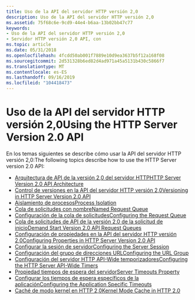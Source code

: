 ```yaml
---
title: Uso de la API del servidor HTTP versión 2,0
description: Uso de la API del servidor HTTP versión 2,0
ms.assetid: 75f68c6e-9cd9-44e4-b6aa-13b02bb47c77
keywords:
- Uso de la API del servidor HTTP versión 2,0
- Servidor HTTP versión 2,0 API, con
ms.topic: article
ms.date: 05/31/2018
ms.openlocfilehash: 4fcdd50ab001f7889e10d9ea3637b5f12a168f08
ms.sourcegitcommit: 2d531328b6ed82d4ad971a45a5131b430c5866f7
ms.translationtype: MT
ms.contentlocale: es-ES
ms.lasthandoff: 09/16/2019
ms.locfileid: "104418473"
---
```

# <a name="using-the-http-server-version-20-api"></a><span data-ttu-id="71b0d-105">Uso de la API del servidor HTTP versión 2,0</span><span class="sxs-lookup"><span data-stu-id="71b0d-105">Using the HTTP Server Version 2.0 API</span></span>

<span data-ttu-id="71b0d-106">En los temas siguientes se describe cómo usar la API del servidor HTTP versión 2,0:</span><span class="sxs-lookup"><span data-stu-id="71b0d-106">The following topics describe how to use the HTTP Server version 2.0 API:</span></span>

-   [<span data-ttu-id="71b0d-107">Arquitectura de API de la versión 2,0 del servidor HTTP</span><span class="sxs-lookup"><span data-stu-id="71b0d-107">HTTP Server Version 2.0 API Architecture</span></span>](http-version-2-0-architecture.md)
-   [<span data-ttu-id="71b0d-108">Control de versiones en la API del servidor HTTP versión 2,0</span><span class="sxs-lookup"><span data-stu-id="71b0d-108">Versioning in HTTP Server Version 2.0 API</span></span>](versioning-in-http-2-0.md)
-   [<span data-ttu-id="71b0d-109">Aislamiento de procesos</span><span class="sxs-lookup"><span data-stu-id="71b0d-109">Process Isolation</span></span>](process-isolation.md)
-   [<span data-ttu-id="71b0d-110">Cola de solicitudes con nombre</span><span class="sxs-lookup"><span data-stu-id="71b0d-110">Named Request Queue</span></span>](named-request-queue.md)
-   [<span data-ttu-id="71b0d-111">Configuración de la cola de solicitudes</span><span class="sxs-lookup"><span data-stu-id="71b0d-111">Configuring the Request Queue</span></span>](configuring-the-request-queue.md)
-   [<span data-ttu-id="71b0d-112">Cola de solicitudes de API de la versión 2,0 de la solicitud de inicio</span><span class="sxs-lookup"><span data-stu-id="71b0d-112">Demand Start Version 2.0 API Request Queues</span></span>](demand-start-on-version-2-0-request-queues.md)
-   [<span data-ttu-id="71b0d-113">Configuración de propiedades en la API del servidor HTTP versión 2,0</span><span class="sxs-lookup"><span data-stu-id="71b0d-113">Configuring Properties in HTTP Server Version 2.0 API</span></span>](configuring-properties-in-http-version-2-0.md)
-   [<span data-ttu-id="71b0d-114">Configurar la sesión de servidor</span><span class="sxs-lookup"><span data-stu-id="71b0d-114">Configuring the Server Session</span></span>](configuring-the-server-session.md)
-   [<span data-ttu-id="71b0d-115">Configuración del grupo de direcciones URL</span><span class="sxs-lookup"><span data-stu-id="71b0d-115">Configuring the URL Group</span></span>](configuring-the-url-group.md)
-   [<span data-ttu-id="71b0d-116">Configuración del servidor HTTP API-Wide temporizadores</span><span class="sxs-lookup"><span data-stu-id="71b0d-116">Configuring the HTTP Server API-Wide Timers</span></span>](configuring-the-http-server-api-wide-timers.md)
-   [<span data-ttu-id="71b0d-117">Propiedad tiempos de espera del servidor</span><span class="sxs-lookup"><span data-stu-id="71b0d-117">Server Timeouts Property</span></span>](server-timeouts-property.md)
-   [<span data-ttu-id="71b0d-118">Configurar los tiempos de espera específicos de la aplicación</span><span class="sxs-lookup"><span data-stu-id="71b0d-118">Configuring the Application Specific Timeouts</span></span>](configuring-the-application-specific-timeouts.md)
-   [<span data-ttu-id="71b0d-119">Caché de modo kernel en HTTP 2,0</span><span class="sxs-lookup"><span data-stu-id="71b0d-119">Kernel Mode Cache in HTTP 2.0</span></span>](kernel-mode-cache-in-http-2-0.md)

 

 





